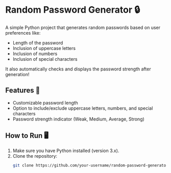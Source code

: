 # Random Password Generator 🔒

A simple Python project that generates random passwords based on user preferences like:
- Length of the password
- Inclusion of uppercase letters
- Inclusion of numbers
- Inclusion of special characters

It also automatically checks and displays the password strength after generation!

## Features 🚀
- Customizable password length
- Option to include/exclude uppercase letters, numbers, and special characters
- Password strength indicator (Weak, Medium, Average, Strong)

## How to Run 🖥️
1. Make sure you have Python installed (version 3.x).
2. Clone the repository:
   ```bash
   git clone https://github.com/your-username/random-password-generator.git
